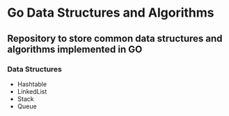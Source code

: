 # Go Data Structures and Algorithms

## Repository to store common data structures and algorithms implemented in GO

### Data Structures

- Hashtable
- LinkedList
- Stack
- Queue
